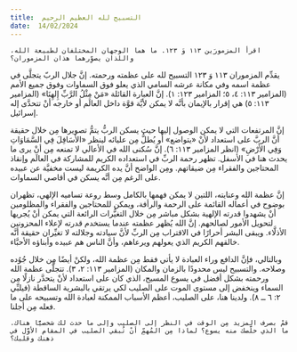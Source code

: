 ```yaml
---
title:  التسبيح لله العظيم الرحيم
date:  14/02/2024
---
```


`اقرأ المزمورَين ١١٣ وَ ١٢٣. ما هما الوجهان المختلفان لطبيعة الله، واللذان يصوِّرهما هذان المزموران؟`

يقدِّم المزموران ١١٣ وَ ١٢٣ التسبيح لله على عظمته ورحمته. إنَّ جلال الربّ يتجلَّى في عظمة اسمه وفي مكانة عرشه السامي الذي يعلو فوق السماوات وفوق جميع الأمم (المزامير ١١٣: ٤، ٥؛ المزامير ١٢٣: ١). إنَّ العبارة القائلة «مَنْ مِثْلُ الرَّبِّ إِلهِنَا» (المزامير ١١٣: ٥) هي إقرار بالإيمان بأنَّه لا يمكن لأيَّة قوَّة داخل العالَم أو خارجه أنْ تتحدَّى إله إسرائيل.

إنَّ المرتفعات التي لا يمكن الوصول إليها حيث يسكن الربُّ يتمُّ تصويرها مِن خلال حقيقة أنَّ الربَّ على استعداد لأنْ «يتواضع» أو يُطلُّ مِن عليائه لينظر «الأَسَافِلَ فِي السَّمَاوَاتِ وَفِي الأَرْضِ» (انظر المزامير ١١٣: ٦). إنَّ سُكنى الله في الأعالي لا تمنعه مِن أنْ يرى ما يحدث هنا في الأسفل. تظهر رحمة الربِّ في استعداده الكريم للمشاركة في العالَم وإنقاذ المحتاجين والفقراء مِن ضيقاتهم. ومِن الواضح أنَّ يده الكريمة ليست مخفيَّة عن عبيده على الرغم مِن أنَّه يسكن في أقاصي السماوات.

إنَّ عظمة الله وعنايته، اللتين لا يمكن فهمها بالكامل وسط روعة تساميه الإلهي، تظهران بوضوح في أعماله القائمة على الرحمة والرأفة، ويمكن للمحتاجين والفقراء والمظلومين أنْ يشهدوا قدرته الإلهية بشكل مباشر مِن خلال التغيُّرات الرائعة التي يمكن أنْ يُجريها لتحويل الأمور لصالحهم. إنَّ الله يُظهر عظمته عندما يستخدم قدرته لإعلاء المحزونين الأذلَّاء. ويبقى البشر أحرارًا في الاقتراب مِن الربِّ لأنَّ سيادته وجلالته لا تغيِّران حقيقة أنَّه خالقهم الكريم الذي يعولهم ويرعاهم، وأنَّ الناس هم عبيده وأبناؤه الأحبَّاء.

وبالتالي، فإنَّ الدافع وراء العبادة لا يأتي فقط مِن عظمة الله، ولكنْ أيضًا مِن خلال جُوُده وصلاحه. والتسبيح ليس محدودًا بالزمان والمكان (المزامير ١١٣: ٢، ٣). تتجلَّى عظمة الله ورحمته بشكل أفضل في يسوع المسيح، الذي كان على استعداد لأنْ يتحدَّر نازلًا مِن السماء وينخفض إلى مستوى الموت على الصليب لكي يرتقي بالبشرية الساقطة (فيلبِّي ٢: ٦ ــ ٨). ولدينا هنا، على الصليب، أعظم الأسباب الممكنة لعبادة الله وتسبيحه على ما فعله مِن أجلنا.

`قمْ بصرف المزيد مِن الوقت في النظر إلى الصليب وإلى ما حدث لك شخصيًّا هناك. ما الذي خلَّصك منه يسوع؟ لماذا مِن المُهمِّ أنْ تُبقي الصليب في المقام الأوَّل في ذهنك وقلبك؟`